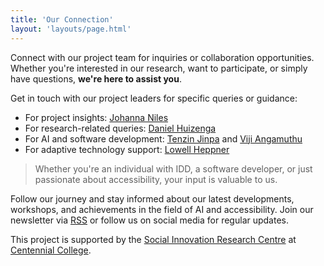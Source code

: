 ```yaml
---
title: 'Our Connection'
layout: 'layouts/page.html'
---
```


Connect with our project team for inquiries or collaboration opportunities. Whether you're interested in our research, want to participate, or simply have questions, **we're here to assist you**.

Get in touch with our project leaders for specific queries or guidance:
- For project insights: [Johanna Niles](mailto:JNiles@centennialcollege.ca)
- For research-related queries: [Daniel Huizenga](mailto:dhuizenga@centennialcollege.ca)
- For AI and software development: [Tenzin Jinpa](mailto:tJinpa@centennialcollege.ca) and [Viji Angamuthu](mailto:vtiruche@my.centennialcollege.ca)
- For adaptive technology support: [Lowell Heppner](mailto:LHeppner@centennialcollege.ca)

> Whether you're an individual with IDD, a software developer, or just passionate about accessibility, your input is valuable to us.

Follow our journey and stay informed about our latest developments, workshops, and achievements in the field of AI and accessibility. Join our newsletter via [RSS](/feed.xml) or follow us on social media for regular updates.

This project is supported by the [Social Innovation Research Centre](https://centennialsirc.wordpress.com/) at [Centennial College](https://www.centennialcollege.ca/).